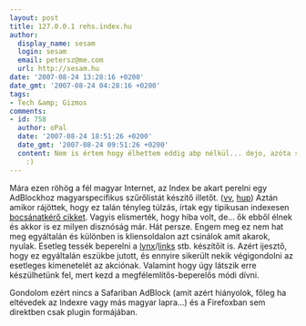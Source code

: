 ```yaml
---
layout: post
title: 127.0.0.1 rehs.index.hu
author:
  display_name: sesam
  login: sesam
  email: petersz@me.com
  url: http://sesam.hu
date: '2007-08-24 13:28:16 +0200'
date_gmt: '2007-08-24 04:28:16 +0200'
tags:
- Tech &amp; Gizmos
comments:
- id: 758
  author: oPal
  date: '2007-08-24 18:51:26 +0200'
  date_gmt: '2007-08-24 09:51:26 +0200'
  content: Nem is értem hogy élhettem eddig abp nélkül... dejo, azóta sokminden gyorsult
    :)
---
```


Mára ezen röhög a fél magyar Internet, az Index be akart perelni egy AdBlockhoz magyarspecifikus szűrőlistát készítő illetőt. ([vv](http://velemenyemvan.freeblog.hu/archives/2007/08/23/indexhu), [hup](http://hup.hu/node/43751)) Aztán amikor rájöttek, hogy ez talán tényleg túlzás, írtak egy tipikusan indexesen [bocsánatkérő cikket](http://index.hu/velemeny/jegyzet/adblocker). Vagyis elismerték, hogy hiba volt, de... ők ebből élnek és akkor is ez milyen disznóság már. Hát persze. Engem meg ez nem hat meg egyáltalán és különben is kliensoldalon azt csinálok amit akarok, nyulak. Esetleg tessék beperelni a [lynx](http://lynx.browser.org)/[links](http://links.sourceforge.net) stb. készítőit is. Azért ijesztő, hogy ez egyáltalán eszükbe jutott, és ennyire sikerült nekik végigondolni az esetleges kimenetelét az akciónak. Valamint hogy úgy látszik erre készülhetünk fel, mert kezd a megfélemlítős-beperelős módi dívni.

Gondolom ezért nincs a Safariban AdBlock (amit azért hiányolok, főleg ha eltévedek az Indexre vagy más magyar lapra...) és a Firefoxban sem direktben csak plugin formájában.
